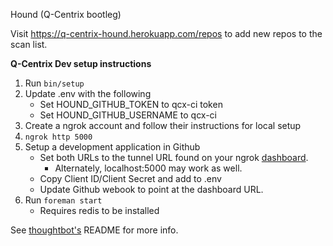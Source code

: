 Hound (Q-Centrix bootleg)

Visit https://q-centrix-hound.herokuapp.com/repos to add new repos to the scan list.

**Q-Centrix Dev setup instructions**

1. Run `bin/setup`
2. Update .env with the following
   - Set HOUND_GITHUB_TOKEN to qcx-ci token
   - Set HOUND_GITHUB_USERNAME to qcx-ci
3. Create a ngrok account and follow their instructions for local setup
4. `ngrok http 5000`
5. Setup a development application in Github
   - Set both URLs to the tunnel URL found on your ngrok [dashboard](https://dashboard.ngrok.com/).
     - Alternately, localhost:5000 may work as well.
   - Copy Client ID/Client Secret and add to .env
   - Update Github webook to point at the dashboard URL.
6. Run `foreman start`
   - Requires redis to be installed

See [thoughtbot's](https://github.com/thoughtbot/hound/blob/master/README.md) README for more info.
